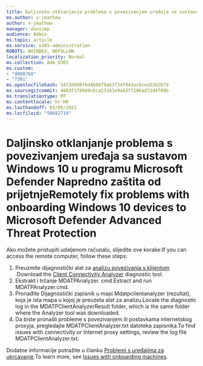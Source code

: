 ```yaml
---
title: Daljinsko otklanjanje problema s povezivanjem uređaja sa sustavom Windows 10 u programu Microsoft Defender Napredno zaštita od prijetnje
ms.author: v-jmathew
author: v-jmathew
manager: dansimp
audience: Admin
ms.topic: article
ms.service: o365-administration
ROBOTS: NOINDEX, NOFOLLOW
localization_priority: Normal
ms.collection: Adm_O365
ms.custom:
- "9000760"
- "7391"
ms.openlocfilehash: 5473d090f6d4680f9a62f34f943ac6cea53b2079
ms.sourcegitcommit: 4883f1f89d4c6ca23161e9a43ff206ad21d4f09b
ms.translationtype: MT
ms.contentlocale: hr-HR
ms.lasthandoff: 03/08/2021
ms.locfileid: "50692719"
---
```

# <a name="remotely-fix-problems-with-onboarding-windows-10-devices-to-microsoft-defender-advanced-threat-protection"></a><span data-ttu-id="c00db-102">Daljinsko otklanjanje problema s povezivanjem uređaja sa sustavom Windows 10 u programu Microsoft Defender Napredno zaštita od prijetnje</span><span class="sxs-lookup"><span data-stu-id="c00db-102">Remotely fix problems with onboarding Windows 10 devices to Microsoft Defender Advanced Threat Protection</span></span>

<span data-ttu-id="c00db-103">Ako možete pristupiti udaljenom računalu, slijedite ove korake:</span><span class="sxs-lookup"><span data-stu-id="c00db-103">If you can access the remote computer, follow these steps:</span></span>

1. <span data-ttu-id="c00db-104">Preuzmite dijagnostički alat za [analizu povezivanja s klijentom](https://go.microsoft.com/fwlink/?linkid=2143466) .</span><span class="sxs-lookup"><span data-stu-id="c00db-104">Download the [Client Connectivity Analyzer](https://go.microsoft.com/fwlink/?linkid=2143466) diagnostic tool.</span></span>
2. <span data-ttu-id="c00db-105">Ekstrakt i trčanje MDATPAnalyzer. cmd.</span><span class="sxs-lookup"><span data-stu-id="c00db-105">Extract and run MDATPAnalyzer.cmd.</span></span>
3. <span data-ttu-id="c00db-106">Pronađite Dijagnostički zapisnik u mapi Mdatpclientanalyzer (rezultat), koja je ista mapa u kojoj je preuzeta alat za analizu.</span><span class="sxs-lookup"><span data-stu-id="c00db-106">Locate the diagnostic log in the MDATPClientAnalyzerResult folder, which is the same folder where the Analyzer tool was downloaded.</span></span>
4. <span data-ttu-id="c00db-107">Da biste pronašli probleme s povezivanjem ili postavkama internetskog proxyja, pregledajte MDATPClientAnalyzer.txt datoteka zapisnika.</span><span class="sxs-lookup"><span data-stu-id="c00db-107">To find issues with connectivity or Internet proxy settings, review the log file MDATPClientAnalyzer.txt.</span></span>

<span data-ttu-id="c00db-108">Dodatne informacije potražite u članku [Problemi s uređajima za ukrcavanje](https://go.microsoft.com/fwlink/?linkid=2143634).</span><span class="sxs-lookup"><span data-stu-id="c00db-108">To learn more, see [Issues with onboarding machines](https://go.microsoft.com/fwlink/?linkid=2143634).</span></span>

